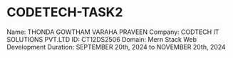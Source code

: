 # CODETECH-TASK2
Name: THONDA GOWTHAM VARAHA PRAVEEN
Company: CODTECH IT SOLUTIONS PVT.LTD
ID: CT12DS2506
Domain: Mern Stack Web Development
Duration: SEPTEMBER 20th, 2024 to NOVEMBER 20th, 2024

